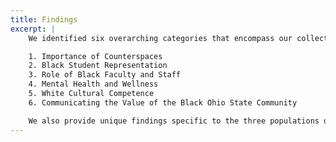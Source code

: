 ```yaml
---
title: Findings
excerpt: |
    We identified six overarching categories that encompass our collective themes which are:

    1. Importance of Counterspaces
    2. Black Student Representation
    3. Role of Black Faculty and Staff
    4. Mental Health and Wellness
    5. White Cultural Competence
    6. Communicating the Value of the Black Ohio State Community

    We also provide unique findings specific to the three populations of Black campus change students, Black males in 3rd and 4th year and Black students 4th year and beyond.
---
```

